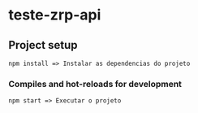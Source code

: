 # teste-zrp-api

## Project setup
```
npm install => Instalar as dependencias do projeto
```

### Compiles and hot-reloads for development
```
npm start => Executar o projeto